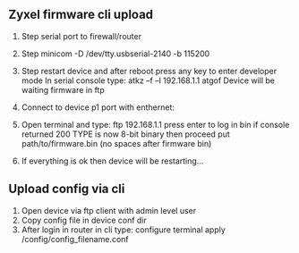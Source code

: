 Zyxel firmware cli upload
---------------------

1. Step serial port to firewall/router
2. Step minicom -D /dev/tty.usbserial-2140 -b 115200
3. Step restart device and after reboot press any key to enter developer mode
In serial console type:
	atkz –f –l 192.168.1.1
	atgof
Device will be waiting firmware in ftp

4. Connect to device p1 port with enthernet:
5. Open terminal and type:
	ftp 192.168.1.1
	press enter to log in
	bin
	if console returned 200 TYPE is now 8-bit binary then proceed
	put path/to/firmware.bin (no spaces after firmware bin)

5. If everything is ok then device will be restarting...

Upload config via cli
---------------------
1. Open device via ftp client with admin level user
2. Copy config file in device conf dir
3. After login in router in cli type:
	configure terminal
	apply /config/config_filename.conf
